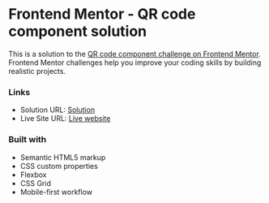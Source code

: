# Frontend Mentor - QR code component solution

This is a solution to the [QR code component challenge on Frontend Mentor](https://www.frontendmentor.io/challenges/qr-code-component-iux_sIO_H). Frontend Mentor challenges help you improve your coding skills by building realistic projects.

### Links

- Solution URL: [Solution](https://github.com/aldrek/Frontendmentor_QR_code_componen)
- Live Site URL: [Live website](https://aldrek.github.io/Frontendmentor_QR_code_componen/)

### Built with

- Semantic HTML5 markup
- CSS custom properties
- Flexbox
- CSS Grid
- Mobile-first workflow
